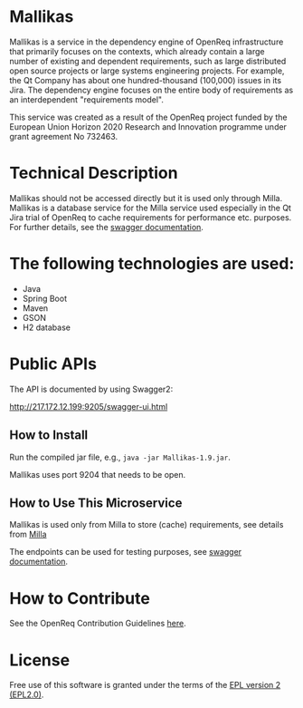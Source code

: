 # Mallikas

Mallikas is a service in the dependency engine of OpenReq infrastructure that primarily focuses on the contexts, which already contain a large number of existing and dependent requirements, such as large distributed open source projects or large systems engineering projects. For example, the Qt Company has about one hundred-thousand (100,000) issues in its Jira. The dependency engine focuses on the entire body of requirements as an interdependent "requirements model".

This service was created as a result of the OpenReq project funded by the European Union Horizon 2020 Research and Innovation programme under grant agreement No 732463.



# Technical Description

Mallikas should not be accessed directly but it is used only through Milla. Mallikas is a database service for the Milla service used especially in the Qt Jira trial of OpenReq to cache requirements for performance etc. purposes. For further details, see the [swagger documentation](http://217.172.12.199:9203/swagger-ui.html).


# The following technologies are used:
- Java
- Spring Boot
- Maven
- GSON
- H2 database


	
# Public APIs

The API is documented by using Swagger2:

http://217.172.12.199:9205/swagger-ui.html


## How to Install

Run the compiled jar file, e.g., `java -jar Mallikas-1.9.jar`.

Mallikas uses port 9204 that needs to be open. 


## How to Use This Microservice

Mallikas is used only from Milla to store (cache) requirements, see details from [Milla](https://github.com/OpenReqEU/milla/)

The endpoints can be used for testing purposes, see  [swagger documentation](http://217.172.12.199:9203/swagger-ui.html).



# How to Contribute

See the OpenReq Contribution Guidelines [here](https://github.com/OpenReqEU/OpenReq/blob/master/CONTRIBUTING.md).

# License

Free use of this software is granted under the terms of the [EPL version 2 (EPL2.0)](https://www.eclipse.org/legal/epl-2.0/).
